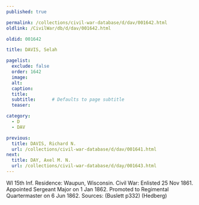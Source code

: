 ```yaml
---
published: true

permalink: /collections/civil-war-database/d/dav/001642.html
oldlink: /CivilWar/db/d/dav/001642.html

oldid: 001642

title: DAVIS, Selah

pagelist:
  exclude: false
  order: 1642
  image: 
  alt:
  caption:
  title:
  subtitle:      # Defaults to page subtitle
  teaser:

category: 
  - D 
  - DAV

previous:
  title: DAVIS, Richard N.
  url: /collections/civil-war-database/d/dav/001641.html  
next:
  title: DAY, Axel M. N.
  url: /collections/civil-war-database/d/day/001643.html   
---
```

WI 15th Inf. Residence: Waupun, Wisconsin. Civil War: Enlisted 25 Nov 1861. Appointed Sergeant Major on 1 Jan 1862. Promoted to Regimental Quartermaster on 6 Jun 1862. Sources: (Buslett p332) (Hedberg)